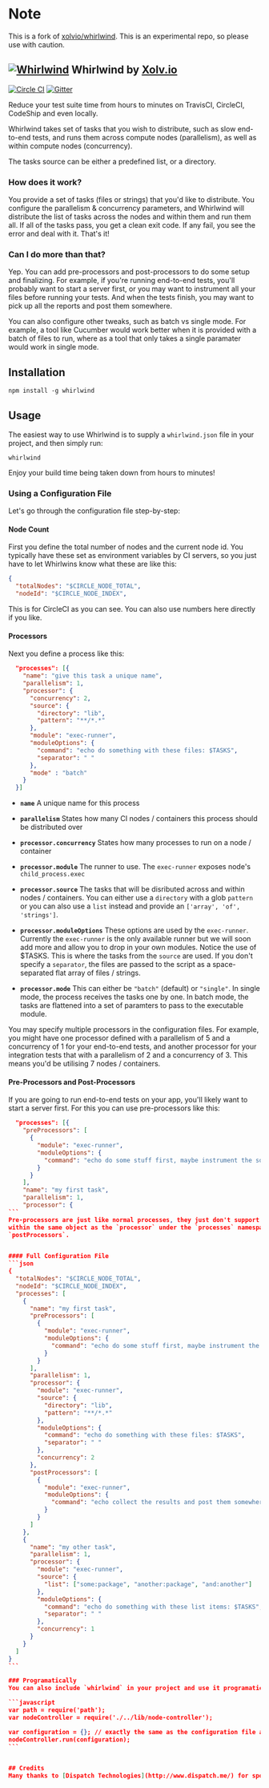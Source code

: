 # Note

This is a fork of [xolvio/whirlwind](https://github.com/xolvio/whirlwind). This is an experimental repo, so please use with caution.

[![Whirlwind](https://raw.githubusercontent.com/xolvio/whirlwind/develop/whirlwind.png)](https://github.com/xolvio/whirlwind#readme) Whirlwind by [Xolv.io](http://xolv.io)
--------------------
[![Circle CI](https://circleci.com/gh/xolvio/whirlwind.svg?style=svg)](https://circleci.com/gh/xolvio/whirlwind) [![Gitter](https://badges.gitter.im/Join%20Chat.svg)](https://gitter.im/xolvio/chimp)

Reduce your test suite time from hours to minutes on TravisCI, CircleCI, CodeShip and even locally.

Whirlwind takes set of tasks that you wish to distribute, such as slow end-to-end tests, and runs them across compute
nodes (parallelism), as well as within compute nodes (concurrency).  

The tasks source can be either a predefined list, or a directory.

### How does it work?

You provide a set of tasks (files or strings) that you'd like to distribute. You configure the parallelism & concurrency
parameters, and Whirlwind will distribute the list of tasks across the nodes and within them and run them all. If all of
the tasks pass, you get a clean exit code. If any fail, you see the error and deal with it. That's it!

### Can I do more than that?

Yep. You can add pre-processors and post-processors to do some setup and finalizing. For example, if you're running
end-to-end tests, you'll probably want to start a server first, or you may want to instrument all your files before
running your tests. And when the tests finish, you may want to pick up all the reports and post them somewhere.

You can also configure other tweaks, such as batch vs single mode. For example, a tool like Cucumber would work better
when it is provided with a batch of files to run, where as a tool that only takes a single paramater would work in
single mode.

## Installation

`npm install -g whirlwind`

## Usage

The easiest way to use Whirlwind is to supply a `whirlwind.json` file in your project, and then simply run:

`whirlwind`

Enjoy your build time being taken down from hours to minutes!  

### Using a Configuration File

Let's go through the configuration file step-by-step:

#### Node Count
First you define the total number of nodes and the current node id. You typically have these set as environment
variables by CI servers, so you just have to let Whirlwins know what these are like this:
```json
{
  "totalNodes": "$CIRCLE_NODE_TOTAL",
  "nodeId": "$CIRCLE_NODE_INDEX",
```
This is for CircleCI as you can see. You can also use numbers here directly if you like.

#### Processors
Next you define a process like this:
```json
  "processes": [{
    "name": "give this task a unique name",
    "parallelism": 1,
    "processor": {
      "concurrency": 2,
      "source": {
        "directory": "lib",
        "pattern": "**/*.*"
      },
      "module": "exec-runner",
      "moduleOptions": {
        "command": "echo do something with these files: $TASKS",
        "separator": " "
      },
      "mode" : "batch"
    }
  }]
```
* **`name`** A unique name for this process      

* **`parallelism`** States how many CI nodes / containers this process should be distributed over

* **`processor.concurrency`** States how many processes to run on a node / container

* **`processor.module`** The runner to use. The `exec-runner` exposes node's `child_process.exec`       

* **`processor.source`** The tasks that will be disributed across and within nodes / containers. You can either use a
`directory` with a glob `pattern` or you can also use a `list` instead and provide an `['array', 'of', 'strings']`.

* **`processor.moduleOptions`** These options are used by the `exec-runner`. Currently the `exec-runner` is the only
available runner but we will soon add more and allow you to drop in your own modules. Notice the use of $TASKS. This is
where the tasks from the `source` are used. If you don't specify a `separator`, the files are passed to the script as a
space-separated flat array of files / strings.

* **`processor.mode`** This can either be `"batch"` (default) or `"single"`. In single mode, the process receives the
tasks one by one. In batch mode, the tasks are flattened into a set of paramters to pass to the executable module.

You may specify multiple processors in the configuration files. For example, you might have one processor defined with
a parallelism of 5 and a concurrency of 1 for your end-to-end tests, and another processor for your integration tests
that with a parallelism of 2 and a concurrency of 3. This means you'd be utilising 7 nodes / containers.

#### Pre-Processors and Post-Processors

If you are going to run end-to-end tests on your app, you'll likely want to start a server first. For this you can use
pre-processors like this:

````json
  "processes": [{
    "preProcessors": [
      {
        "module": "exec-runner",
        "moduleOptions": {
          "command": "echo do some stuff first, maybe instrument the source files then start a server"
        }
      }
    ],
    "name": "my first task",
    "parallelism": 1,
    "processor": {
```
Pre-processors are just like normal processes, they just don't support parallelism or concurrency. They are defined
within the same object as the `processor` under the `processes` namespace. The exact same thing works for
`postProcessors`.


#### Full Configuration File
```json
{
  "totalNodes": "$CIRCLE_NODE_TOTAL",
  "nodeId": "$CIRCLE_NODE_INDEX",
  "processes": [
    {
      "name": "my first task",
      "preProcessors": [
        {
          "module": "exec-runner",
          "moduleOptions": {
            "command": "echo do some stuff first, maybe instrument the source files then start a server"
          }
        }
      ],
      "parallelism": 1,
      "processor": {
        "module": "exec-runner",
        "source": {
          "directory": "lib",
          "pattern": "**/*.*"
        },
        "moduleOptions": {
          "command": "echo do something with these files: $TASKS",
          "separator": " "
        },
        "concurrency": 2
      },
      "postProcessors": [
        {
          "module": "exec-runner",
          "moduleOptions": {
            "command": "echo collect the results and post them somewhere"
          }
        }
      ]
    },
    {
      "name": "my other task",
      "parallelism": 1,
      "processor": {
        "module": "exec-runner",
        "source": {
          "list": ["some:package", "another:package", "and:another"]
        },
        "moduleOptions": {
          "command": "echo do something with these list items: $TASKS",
          "separator": " "
        },
        "concurrency": 1
      }
    }
  ]
}
```

### Programatically
You can also include `whirlwind` in your project and use it programatically like this:

```javascript
var path = require('path');
var nodeController = require('./../lib/node-controller');

var configuration = {}; // exactly the same as the configuration file above
nodeController.run(configuration);
```


## Credits
Many thanks to [Dispatch Technologies](http://www.dispatch.me/) for sponsoring this work and for being such a great member of the Open Source community. You should check out their [repository](https://github.com/dispatchme) for some more OSS from their awesome team.
